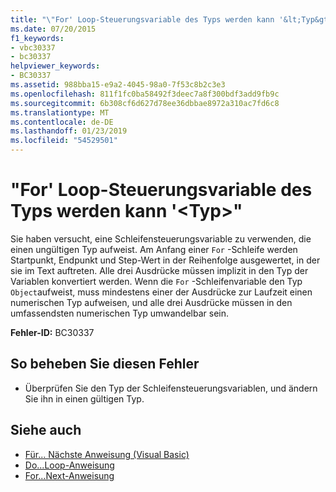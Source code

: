 ```yaml
---
title: "\"For' Loop-Steuerungsvariable des Typs werden kann '&lt;Typ&gt;\""
ms.date: 07/20/2015
f1_keywords:
- vbc30337
- bc30337
helpviewer_keywords:
- BC30337
ms.assetid: 988bba15-e9a2-4045-98a0-7f53c8b2c3e3
ms.openlocfilehash: 811f1fc0ba58492f3deec7a8f300bdf3add9fb9c
ms.sourcegitcommit: 6b308cf6d627d78ee36dbbae8972a310ac7fd6c8
ms.translationtype: MT
ms.contentlocale: de-DE
ms.lasthandoff: 01/23/2019
ms.locfileid: "54529501"
---
```

# <a name="for-loop-control-variable-cannot-be-of-type-lttypegt"></a>"For' Loop-Steuerungsvariable des Typs werden kann '&lt;Typ&gt;"
Sie haben versucht, eine Schleifensteuerungsvariable zu verwenden, die einen ungültigen Typ aufweist. Am Anfang einer `For` -Schleife werden Startpunkt, Endpunkt und Step-Wert in der Reihenfolge ausgewertet, in der sie im Text auftreten. Alle drei Ausdrücke müssen implizit in den Typ der Variablen konvertiert werden. Wenn die `For` -Schleifenvariable den Typ `Object`aufweist, muss mindestens einer der Ausdrücke zur Laufzeit einen numerischen Typ aufweisen, und alle drei Ausdrücke müssen in den umfassendsten numerischen Typ umwandelbar sein.  
  
 **Fehler-ID:** BC30337  
  
## <a name="to-correct-this-error"></a>So beheben Sie diesen Fehler  
  
-   Überprüfen Sie den Typ der Schleifensteuerungsvariablen, und ändern Sie ihn in einen gültigen Typ.  
  
## <a name="see-also"></a>Siehe auch
- [Für... Nächste Anweisung (Visual Basic)](../language-reference/statements/for-next-statement.md)
- [Do...Loop-Anweisung](../../visual-basic/language-reference/statements/do-loop-statement.md)
- [For...Next-Anweisung](../../visual-basic/language-reference/statements/for-next-statement.md)
